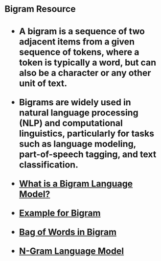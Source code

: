 <h1>

 **Bigram Resource**

<h1>

* A bigram is a sequence of two adjacent items from a given sequence of tokens, where a token is typically a word, but can also be a character or any other unit of text.
*  Bigrams are widely used in natural language processing (NLP) and computational linguistics, particularly for tasks such as language modeling, part-of-speech tagging, and text classification.

* [What is a Bigram Language Model?](https://www.educative.io/answers/what-is-a-bigram-language-model)

* [Example for Bigram](https://docs.informatica.com/data-quality-and-governance/informatica-data-quality/10-4-0/developer-transformation-guide/comparison-transformation/field-matching-strategies/bigram.html)

* [Bag of Words in Bigram](https://www.youtube.com/watch?v=ThHoY2g3NEU)
*  [N-Gram Language Model](https://www.youtube.com/watch?v=zz1CFBS4NaY)
  